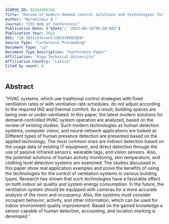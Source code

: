 ```yaml
---
SCOPUS_ID: 85164485194
Title: "Review of modern demand control solutions and technologies for HVAC operation"
Author: "Borodinecs A."
Journal: "E3S Web of Conferences"
Publication Date: {'$date': '2023-06-16T00:00:00Z'}
Publication Year: 2023
DOI: "10.1051/e3sconf/202339602020"
Source Type: "Conference Proceeding"
Document Type: "cp"
Document Type Description: "Conference Paper"
Affiliation: "Riga Technical University"
Affiliation Country: "Latvia"
Cited by count: 0
---
```


## Abstract
"HVAC systems, which use traditional control strategies with fixed ventilation rates or with ventilation rate schedules, do not adjust according to the required IAQ and thermal comfort. As a result, building spaces are being over or under-ventilated. In this paper, the latest modern solutions for demand-controlled HVAC system operation are analyzed, based on the review of existing studies. Such modern technologies as human detection systems, computer vision, and neural network applications are looked at. Different types of human presence detection are presented based on the applied technology. The most common ones are indirect detection based on the usage data of existing IT equipment, and direct detection through the use of passive infrared sensors, wearable tags, and vision sensors. Also, the potential solutions of human activity monitoring, skin temperature, and clothing level detection systems are examined. The studies discussed in this paper show real application examples and prove the benefits of using the technologies for the control of ventilation systems in various building types. Research has shown that such technologies have a favorable effect on both indoor air quality and system energy consumption. In the future, the ventilation system should be equipped with cameras for a more accurate analysis of the room and occupancy. Also, the systems must consider occupant behavior, activity, and other information, which can be used for indoor environment quality improvement. Based on the gained knowledge a sensor capable of human detection, accounting, and location marking is developed."
